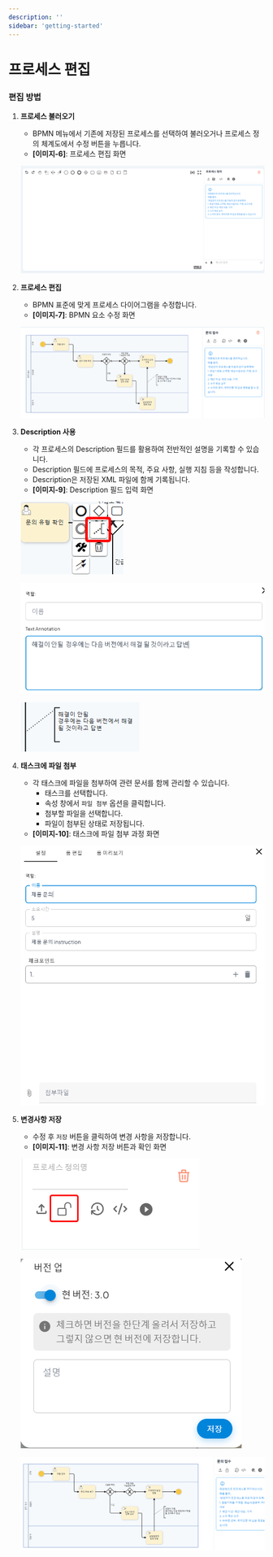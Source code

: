 ```yaml
---
description: ''
sidebar: 'getting-started'
---
```


# 프로세스 편집

### 편집 방법

1. **프로세스 불러오기**  
   - BPMN 메뉴에서 기존에 저장된 프로세스를 선택하여 불러오거나 프로세스 정의 체계도에서 수정 버튼을 누릅니다.  
   - **[이미지-6]**: 프로세스 편집 화면
   
   ![](../../uengine-image/PAL_processDefinitionChat_sub1.png)

2. **프로세스 편집**  
   - BPMN 표준에 맞게 프로세스 다이어그램을 수정합니다.  
   - **[이미지-7]**: BPMN 요소 수정 화면  
   
   ![](../../uengine-image/PAL_processDefinitionChat_sub3.png)


3. **Description 사용**  
   - 각 프로세스의 Description 필드를 활용하여 전반적인 설명을 기록할 수 있습니다.  
   - Description 필드에 프로세스의 목적, 주요 사항, 실행 지침 등을 작성합니다.  
   - Description은 저장된 XML 파일에 함께 기록됩니다.  
   - **[이미지-9]**: Description 필드 입력 화면  

   ![](../../uengine-image/PAL_processDefinitionMap_task_edit.png)

   <!-- ![](../../uengine-image/PAL_processDefinitionMap_task_description.png) -->

   ![](../../uengine-image/PAL_processDefinitionMap_task_description_1.png)

   ![](../../uengine-image/PAL_processDefinitionMap_task_description_2.png)

4. **태스크에 파일 첨부**  
   - 각 태스크에 파일을 첨부하여 관련 문서를 함께 관리할 수 있습니다.  
     - 태스크를 선택합니다.  
     - 속성 창에서 `파일 첨부` 옵션을 클릭합니다.  
     - 첨부할 파일을 선택합니다.  
     - 파일이 첨부된 상태로 저장됩니다.  
   - **[이미지-10]**: 태스크에 파일 첨부 과정 화면  

   ![](../../uengine-image/PAL_file_attach.png)

8. **변경사항 저장**  
   - 수정 후 `저장` 버튼을 클릭하여 변경 사항을 저장합니다.  
   - **[이미지-11]**: 변경 사항 저장 버튼과 확인 화면  

   ![](../../uengine-image/PAL_processDefinitionMap_save.png)

   ![](../../uengine-image/PAL_processDefinitionMap_version_up.png)

   ![](../../uengine-image/PAL_processDefinitionMap_save_end.png)
